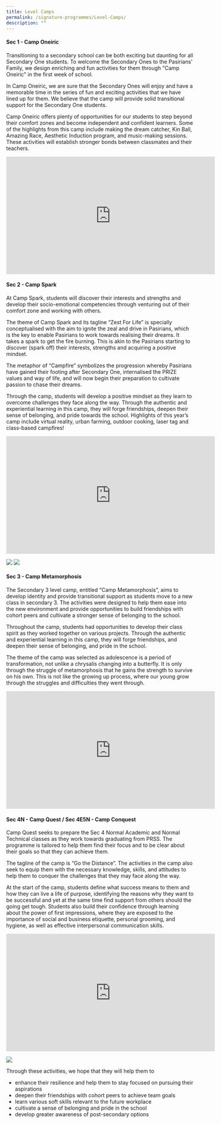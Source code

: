 ```yaml
---
title: Level Camps
permalink: /signature-programmes/Level-Camps/
description: ""
---
```

#### Sec 1 - Camp Oneiric

Transitioning to a secondary school can be both exciting but daunting for all Secondary One students. To welcome the Secondary Ones to the Pasirians' Family, we design enriching and fun activities for them through "Camp Oneiric" in the first week of school.

In Camp Oneiric, we are sure that the Secondary Ones will enjoy and have a memorable time in the series of fun and exciting activities that we have lined up for them. We believe that the camp will provide solid transitional support for the Secondary One students.

Camp Oneiric offers plenty of opportunities for our students to step beyond their comfort zones and become independent and confident learners. Some of the highlights from this camp include making the dream catcher, Kin Ball, Amazing Race, Aesthetic Induction program, and music-making sessions. These activities will establish stronger bonds between classmates and their teachers.

<iframe allowfullscreen="" allow="accelerometer; autoplay; clipboard-write; encrypted-media; gyroscope; picture-in-picture; web-share" frameborder="0" title="YouTube video player" src="https://www.youtube.com/embed/L0XWh_oOCB0" height="315" width="560"></iframe>

<!--iframe allowfullscreen="" allow="accelerometer; autoplay; clipboard-write; encrypted-media; gyroscope; picture-in-picture" frameborder="0" title="YouTube video player" src="https://www.youtube.com/embed/jJETGvS0lTw" height="315" width="560"-->

#### Sec 2 - Camp Spark

At Camp Spark, students will discover their interests and strengths and develop their socio-emotional competencies through venturing out of their comfort zone and working with others.

The theme of Camp Spark and its tagline “Zest For Life” is specially conceptualised with the aim to ignite the zeal and drive in Pasirians, which is the key to enable Pasirians to work towards realising their dreams. It takes a spark to get the fire burning. This is akin to the Pasirians starting to discover (spark off) their interests, strengths and acquiring a positive mindset.

The metaphor of “Campfire” symbolizes the progression whereby Pasirians have gained their footing after Secondary One, internalised the PRIZE values and way of life, and will now begin their preparation to cultivate passion to chase their dreams.

Through the camp, students will develop a positive mindset as they learn to overcome challenges they face along the way. Through the authentic and experiential learning in this camp, they will forge friendships, deepen their sense of belonging, and pride towards the school. Highlights of this year’s camp include virtual reality, urban farming, outdoor cooking, laser tag and class-based campfires!

<iframe allowfullscreen="" allow="accelerometer; autoplay; clipboard-write; encrypted-media; gyroscope; picture-in-picture; web-share" frameborder="0" title="YouTube video player" src="https://www.youtube.com/embed/hm5E1rqiSHs" height="315" width="560"></iframe>

![](/images/Photo%20Album%201.jpeg)
![](/images/Photo%20Album%202.jpeg)

#### Sec 3 - Camp Metamorphosis

The Secondary 3 level camp, entitled “Camp Metamorphosis”, aims to develop identity and provide transitional support as students move to a new class in secondary 3. The activities were designed to help them ease into the new environment and provide opportunities to build friendships with cohort peers and cultivate a stronger sense of belonging to the school.  

Throughout the camp, students had opportunities to develop their class spirit as they worked together on various projects. Through the authentic and experiential learning in this camp, they will forge friendships, and deepen their sense of belonging, and pride in the school.

The theme of the camp was selected as adolescence is a period of transformation, not unlike a chrysalis changing into a butterfly. It is only through the struggle of metamorphosis that he gains the strength to survive on his own. This is not like the growing up process, where our young grow through the struggles and difficulties they went through.

<iframe allowfullscreen="" allow="accelerometer; autoplay; clipboard-write; encrypted-media; gyroscope; picture-in-picture; web-share" frameborder="0" title="YouTube video player" src="https://www.youtube.com/embed/LwoOlXTClnE" height="315" width="560"></iframe>

#### Sec 4N - Camp Quest / Sec 4E5N - Camp Conquest

Camp Quest seeks to prepare the Sec 4 Normal Academic and Normal Technical classes as they work towards graduating from PRSS. The programme is tailored to help them find their focus and to be clear about their goals so that they can achieve them.

The tagline of the camp is “Go the Distance”. The activities in the camp also seek to equip them with the necessary knowledge, skills, and attitudes to help them to conquer the challenges that they may face along the way.

At the start of the camp, students define what success means to them and how they can live a life of purpose, identifying the reasons why they want to be successful and yet at the same time find support from others should the going get tough. Students also build their confidence through learning about the power of first impressions, where they are exposed to the importance of social and business etiquette, personal grooming, and hygiene, as well as effective interpersonal communication skills.

<iframe allowfullscreen="" allow="accelerometer; autoplay; clipboard-write; encrypted-media; gyroscope; picture-in-picture; web-share" frameborder="0" title="YouTube video player" src="https://www.youtube.com/embed/ohFduzVLqeQ?start=3" height="315" width="560"></iframe>

![](/images/Sec%204%20LC.png)

Through these activities, we hope that they will help them to

*   enhance their resilience and help them to stay focused on pursuing their aspirations
*   deepen their friendships with cohort peers to achieve team goals
*   learn various soft skills relevant to the future workplace
*   cultivate a sense of belonging and pride in the school
*   develop greater awareness of post-secondary options